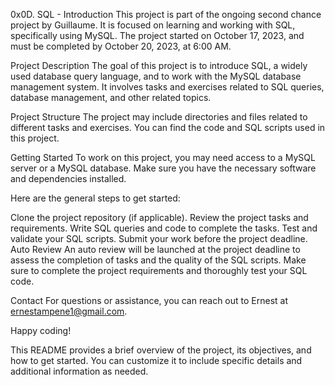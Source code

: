 0x0D. SQL - Introduction
This project is part of the ongoing second chance project by Guillaume. It is focused on learning and working with SQL, specifically using MySQL. The project started on October 17, 2023, and must be completed by October 20, 2023, at 6:00 AM.

Project Description
The goal of this project is to introduce SQL, a widely used database query language, and to work with the MySQL database management system. It involves tasks and exercises related to SQL queries, database management, and other related topics.

Project Structure
The project may include directories and files related to different tasks and exercises. You can find the code and SQL scripts used in this project.

Getting Started
To work on this project, you may need access to a MySQL server or a MySQL database. Make sure you have the necessary software and dependencies installed.

Here are the general steps to get started:

Clone the project repository (if applicable).
Review the project tasks and requirements.
Write SQL queries and code to complete the tasks.
Test and validate your SQL scripts.
Submit your work before the project deadline.
Auto Review
An auto review will be launched at the project deadline to assess the completion of tasks and the quality of the SQL scripts. Make sure to complete the project requirements and thoroughly test your SQL code.

Contact
For questions or assistance, you can reach out to Ernest at ernestampene1@gmail.com.

Happy coding!

This README provides a brief overview of the project, its objectives, and how to get started. You can customize it to include specific details and additional information as needed.
